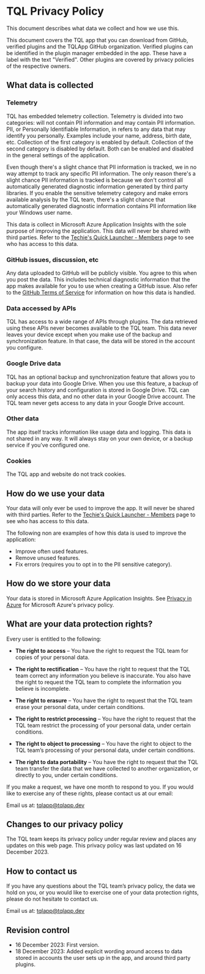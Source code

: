 # TQL Privacy Policy

This document describes what data we collect and how we use this.

This document covers the TQL app that you can download from GitHub, verified
plugins and the TQLApp GitHub organization. Verified plugins can be identified
in the plugin manager embedded in the app. These have a label with the text
"Verified". Other plugins are covered by privacy policies of the respective owners.

## What data is collected

### Telemetry

TQL has embedded telemetry collection. Telemetry is divided into two categories:
will not contain PII information and may contain PII information. PII, or
Personally Identifiable Information, in refers to any data that may identify you
personally. Examples include your name, address, birth date, etc. Collection of
the first category is enabled by default. Collection of the second category is
disabled by default. Both can be enabled and disabled in the general settings of
the application.

Even though there's a slight chance that PII information is tracked, we in no
way attempt to track any specific PII information. The only reason there's a
slight chance PII information is tracked is because we don't control all
automatically generated diagnostic information generated by third party
libraries. If you enable the sensitive telemetry category and make errors
available analysis by the TQL team, there's a slight chance that automatically
generated diagnostic information contains PII information like your Windows user
name.

This data is collect in Microsoft Azure Application Insights with the sole
purpose of improving the application. This data will never be shared with third
parties. Refer to the
[Techie's Quick Launcher - Members](https://github.com/orgs/TQLApp/people) page
to see who has access to this data.

### GitHub issues, discussion, etc

Any data uploaded to GitHub will be publicly visible. You agree to this when you
post the data. This includes technical diagnostic information that the app makes
available for you to use when creating a GitHub issue. Also refer to the
[GitHub Terms of Service](https://docs.github.com/en/site-policy/github-terms/github-terms-of-service)
for information on how this data is handled.

### Data accessed by APIs

TQL has access to a wide range of APIs through plugins. The data retrieved
using these APIs never becomes available to the TQL team. This data never leaves
your device except when you make use of the backup and synchronization feature.
In that case, the data will be stored in the account you configure.

### Google Drive data

TQL has an optional backup and synchronization feature that allows you to
backup your data into Google Drive. When you use this feature, a backup of your
search history and configuration is stored in Google Drive. TQL can only access
this data, and no other data in your Google Drive account. The TQL team never gets
access to any data in your Google Drive account.

### Other data

The app itself tracks information like usage data and logging. This data is not
shared in any way. It will always stay on your own device, or a backup service
if you've configured one.

### Cookies

The TQL app and website do not track cookies.

## How do we use your data

Your data will only ever be used to improve the app. It will never be shared
with third parties. Refer to the
[Techie's Quick Launcher - Members](https://github.com/orgs/TQLApp/people) page
to see who has access to this data.

The following non are examples of how this data is used to improve the
application:

- Improve often used features.
- Remove unused features.
- Fix errors (requires you to opt in to the PII sensitive category).

## How do we store your data

Your data is stored in Microsoft Azure Application Insights. See
[Privacy in Azure](https://azure.microsoft.com/en-us/explore/trusted-cloud/privacy)
for Microsoft Azure's privacy policy.

## What are your data protection rights?

Every user is entitled to the following:

- **The right to access** – You have the right to request the TQL team for
  copies of your personal data.

- **The right to rectification** – You have the right to request that the TQL
  team correct any information you believe is inaccurate. You also have the
  right to request the TQL team to complete the information you believe is
  incomplete.

- **The right to erasure** – You have the right to request that the TQL team
  erase your personal data, under certain conditions.

- **The right to restrict processing** – You have the right to request that the
  TQL team restrict the processing of your personal data, under certain
  conditions.

- **The right to object to processing** – You have the right to object to the
  TQL team’s processing of your personal data, under certain conditions.

- **The right to data portability** – You have the right to request that the TQL
  team transfer the data that we have collected to another organization, or
  directly to you, under certain conditions.

If you make a request, we have one month to respond to you. If you would like to
exercise any of these rights, please contact us at our email:

Email us at: tqlapp@tqlapp.dev

## Changes to our privacy policy

The TQL team keeps its privacy policy under regular review and places any
updates on this web page. This privacy policy was last updated on 16
December 2023.

## How to contact us

If you have any questions about the TQL team’s privacy policy, the data we hold
on you, or you would like to exercise one of your data protection rights, please
do not hesitate to contact us.

Email us at: tqlapp@tqlapp.dev

## Revision control

- 16 December 2023: First version.
- 18 December 2023: Added explicit wording around access to data stored in
  accounts the user sets up in the app, and around third party plugins.
